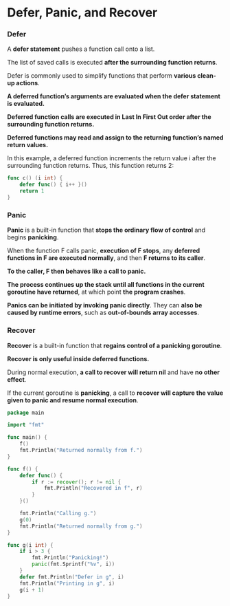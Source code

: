 # Defer, Panic, and Recover 


### Defer 

A **defer statement** pushes a function call onto a list. 

The list of saved calls is executed **after the surrounding function returns**. 

Defer is commonly used to simplify functions that perform **various clean-up actions**.

**A deferred function’s arguments are evaluated when the defer statement is evaluated.**

**Deferred function calls are executed in Last In First Out order after the surrounding function returns.**

**Deferred functions may read and assign to the returning function’s named return values.**

In this example, a deferred function increments the return value i after the surrounding function returns. Thus, this function returns 2:

```go
func c() (i int) {
    defer func() { i++ }()
    return 1
}
```

### Panic 

**Panic** is a built-in function that **stops the ordinary flow of control** and begins **panicking**.

When the function F calls panic, **execution of F stops**, any **deferred functions in F are executed normally**, and then **F returns to its caller**.

**To the caller, F then behaves like a call to panic.**

**The process continues up the stack until all functions in the current goroutine have returned**, at which point **the program crashes**.

**Panics can be initiated by invoking panic directly**. They can **also be caused by runtime errors**, such as **out-of-bounds array accesses**.


### Recover 

**Recover** is a built-in function that **regains control of a panicking goroutine**.

**Recover is only useful inside deferred functions.**

During normal execution, **a call to recover will return nil** and have **no other effect**. 

If the current goroutine is **panicking**, a call to **recover will capture the value given to panic and resume normal execution**.

```go 
package main 

import "fmt" 

func main() {
    f() 
    fmt.Println("Returned normally from f.")
}

func f() {
    defer func() {
        if r := recover(); r != nil {
            fmt.Println("Recovered in f", r)
        }
    }() 

    fmt.Println("Calling g.")
    g(0)
    fmt.Println("Returned normally from g.")
}

func g(i int) {
    if i > 3 {
        fmt.Println("Panicking!")
        panic(fmt.Sprintf("%v", i))
    }
    defer fmt.Println("Defer in g", i)
    fmt.Println("Printing in g", i)
    g(i + 1)
}
```